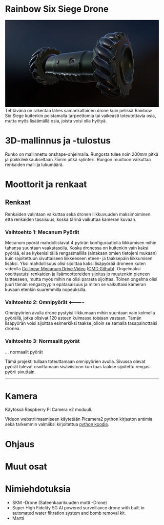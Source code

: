 # Rainbow Six Siege Drone


![Rainbow Six Siege Drone](Images/R6S_Drone.webp)
Tehtävänä on rakentaa lähes samankaltainen drone kuin pelissä Rainbow Six Siege kuitenkin poistamalla tarpeettomia tai vaikeasti toteutettavia osia, mutta myös lisäämällä osia, joista voisi olla hyötyä. 

# 3D-mallinnus ja -tulostus
  Runko on mallinnettu onshape-ohjelmalla. Rungosta tulee noin 200mm pitkä ja poikkileikkaukseltaan 75mm pitkä sylinteri. Rungon muotoon vaikuttaa renkaiden malli ja lukumäärä.
# Moottorit ja renkaat

  ## Renkaat
  Renkaiden valintaan vaikuttaa sekä dronen liikkuvuuden maksimoiminen että renkaiden tasaisuus, koska tärinä vaikuttaa kameran kuvaan.
  
  ### Vaihtoehto 1: Mecanum Pyörät
  Mecanum pyörät mahdollistavat 4 pyörän konfiguraatiolla liikkumisen mihin tahansa suuntaan vaakatasolla. Koska dronessa on kuitenkin vain kaksi pyörää, ei se kykenisi tällä rengasmallilla (ainakaan omien tietojeni mukaan) kuin rajoitettuun sivuttaiseen liikkeeseen eteen- ja taaksepäin liikkumisen lisäksi. 
  Yksi mahdollisuus olisi sijoittaa kaksi lisäpyörää droneen kuten videolla [Collinear Mecanum Drive Video](https://www.youtube.com/watch?v=EG2pka4Bczg) ([CMD Github](https://github.com/matthew-t-watson/CollinearMecanumDrive)). Ongelmaksi osoittautuisi renkaiden ja lisämoottoreiden sijoitus jo muutenkin pieneen laitteeseen, mutta myös mihin ne olisi parasta sijoittaa. Toinen ongelma olisi juuri tämän rengastyypin epätasaisuus ja miten se vaikuttaisi kameran kuvaan etenkin suuremmilla nopeuksilla.

  ### Vaihtoehto 2: Omnipyörät <----
  Omnipyörien avulla drone pystyisi liikkumaan mihin suuntaan vain kolmella pyörällä, jotka olisivat 120 asteen kulmassa toisiaan vastaan. Tämän lisäpyörän voisi sijoittaa esimerkiksi taakse jolloin se samalla tasapainottaisi dronea. 

  ### Vaihtoehto 3: Normaalit pyörät
  ... normaalit pyörät

  Tämä projekti tullaan toteuttamaan omnipyörien avulla. Sivussa olevat pyörät tulevat osoittamaan sisäviistoon kun taas taakse sijoitettu rengas pyörii sivuttain. 

  ---

# Kamera

Käytössä Raspberry Pi Camera v2 moduuli. 

Videon webstriimaamiseen käytetään Picamera2 python kirjaston antimia sekä tarkemmin valmiiksi kirjoitettua [python koodia](https://github.com/raspberrypi/picamera2/blob/main/examples/mjpeg_server.py).

# Ohjaus

# Muut osat


# Nimiehdotuksia
- SKM -Drone (Sateenkaarikuuden motti -Drone)
- Super High Fidelity 5G AI powered surveillance drone with built in automated water filtration system and bomb removal kit.
- Martti
